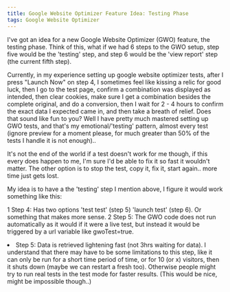 ```yaml
---
title: Google Website Optimizer Feature Idea: Testing Phase
tags: Google Website Optimizer
---
```

I've got an idea for a new Google Website Optimizer (GWO) feature, the testing phase. Think of this, what if we had 6 steps to the GWO setup, step five would be the 'testing' step, and step 6 would be the 'view report' step (the current fifth step).

<p>Currently, in my experience setting up google website optimizer tests, after I press "Launch Now" on step 4, I sometimes feel like kissing a relic for good luck, then I go to the test page, confirm a combination was displayed as intended, then clear cookies, make sure I get a combination besides the complete original, and do a conversion, then I wait for 2 - 4 hours to confirm the exact data I expected came in, and then take a breath of relief. Does that sound like fun to you? Well I have pretty much mastered setting up GWO tests, and that's my emotional/'testing' pattern, almost every test (ignore preview for a moment please, for much greater than 50% of the tests I handle it is not enough)..</p>

<p>It's not the end of the world if a test doesn't work for me though, if this every does happen to me, I'm sure I'd be able to fix it so fast it wouldn't matter. The other option is to stop the test, copy it, fix it, start again.. more time just gets lost.</p>

<p>My idea is to have a the 'testing' step I mention above, I figure it would work something like this:
</p>


1 Step 4: Has two options 'test test' (step 5) 'launch test' (step 6). Or something that makes more sense.
2 Step 5: The GWO code does not run automatically as it would if it were a live test, but instead it would be triggered by a url variable like gwoTest=true.</li>
<li>Step 5: Data is retrieved lightening fast (not 3hrs waiting for data). I understand that there may have to be some limitations to this step, like it can only be run for a short time period of time, or for 10 (or x) visitors, then it shuts down (maybe we can restart a fresh too). Otherwise people might try to run real tests in the test mode for faster results. (This would be nice, might be impossible though..)</li>
